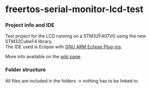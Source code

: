 # freertos-serial-monitor-lcd-test

### Project info and IDE

Test project for the LCD running on a STM32F407VG using the new STM32CubeF4 library.  
The IDE used is Eclipse with [GNU ARM Eclipse Plug-ins](http://gnuarmeclipse.livius.net/).

More info available on the [wiki page](https://github.com/hampussandberg/Serial-Monitor-Project/wiki/freertos-serial-monitor-lcd-test).

### Folder structure
All files are included in the folders -> nothing has to be linked in.
